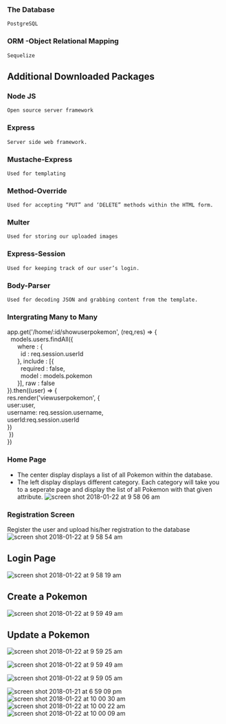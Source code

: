 ### The Database
	PostgreSQL
### ORM -Object Relational Mapping
	Sequelize
## Additional Downloaded Packages

### Node JS
	Open source server framework
### Express
	Server side web framework.
### Mustache-Express
	Used for templating
### Method-Override
	Used for accepting “PUT” and ‘DELETE” methods within the HTML form.
### Multer
	Used for storing our uploaded images
### Express-Session
	Used for keeping track of our user’s login.
### Body-Parser
	Used for decoding JSON and grabbing content from the template.

### Intergrating Many to Many
app.get('/home/:id/showuserpokemon', (req,res) => { <br>
  models.users.findAll({ <br>
      where : {	<br>
        id : req.session.userId	<br>
      }, include : [{<br>
        required : false,<br>
        model : models.pokemon<br>
      }], raw : false<br>
}).then((user) => {<br>
  res.render('viewuserpokemon', {<br>
    user:user,<br>
    username: req.session.username,<br>
    userId:req.session.userId<br>
  })<br>
 })<br>
})<br>

### Home Page
* The center display displays a list of all Pokemon within the database.
* The left display displays different category. Each category will take you to a seperate page and display the list of all Pokemon with that given attribute.
![screen shot 2018-01-22 at 9 58 06 am](https://user-images.githubusercontent.com/31966603/35230294-44e15ac2-ff5b-11e7-87d8-f7e7a060c07f.png)

### Registration Screen
Register the user and upload his/her registration to the database
![screen shot 2018-01-22 at 9 58 54 am](https://user-images.githubusercontent.com/31966603/35230292-44977f74-ff5b-11e7-8388-f83a195748a9.png)

## Login Page
![screen shot 2018-01-22 at 9 58 19 am](https://user-images.githubusercontent.com/31966603/35230293-44b19e7c-ff5b-11e7-81fa-be31831cce9f.png)

## Create a Pokemon
![screen shot 2018-01-22 at 9 59 49 am](https://user-images.githubusercontent.com/31966603/35230286-4439fed0-ff5b-11e7-89bb-8475e25f3ef8.png)

## Update a Pokemon
![screen shot 2018-01-22 at 9 59 25 am](https://user-images.githubusercontent.com/31966603/35230288-444c46c6-ff5b-11e7-8ae2-13988ab37a58.png)

![screen shot 2018-01-22 at 9 59 49 am](https://user-images.githubusercontent.com/31966603/35230257-2b13a960-ff5b-11e7-9c5e-6341bce6462f.png)

![screen shot 2018-01-22 at 9 59 05 am](https://user-images.githubusercontent.com/31966603/35230291-446602b4-ff5b-11e7-859b-e9a21d0ee11b.png)

![screen shot 2018-01-21 at 6 59 09 pm](https://user-images.githubusercontent.com/31966603/35230295-4513d3d0-ff5b-11e7-8cd9-c633acb5c497.png)
![screen shot 2018-01-22 at 10 00 30 am](https://user-images.githubusercontent.com/31966603/35230303-4b2f2814-ff5b-11e7-956d-2e7ebf5d0dc8.png)
![screen shot 2018-01-22 at 10 00 22 am](https://user-images.githubusercontent.com/31966603/35230304-4b99b012-ff5b-11e7-9357-607f8b76f9d3.png)
![screen shot 2018-01-22 at 10 00 09 am](https://user-images.githubusercontent.com/31966603/35230305-4bbe728a-ff5b-11e7-8bc9-5885411a5591.png)

